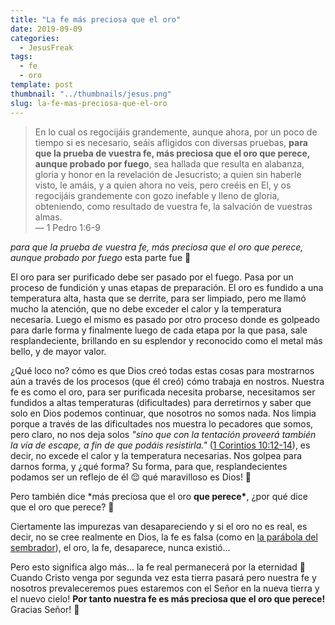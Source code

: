 ```yaml
---
title: "La fe más preciosa que el oro"
date: 2019-09-09
categories:
  - JesusFreak
tags:
  - fe
  - oro
template: post
thumbnail: "../thumbnails/jesus.png"
slug: la-fe-mas-preciosa-que-el-oro
---
```


> En lo cual os regocijáis grandemente, aunque ahora, por un poco de tiempo si es necesario, seáis afligidos con diversas pruebas, **para que la prueba de vuestra fe, más preciosa que el oro que perece, aunque probado por fuego**, sea hallada que resulta en alabanza, gloria y honor en la revelación de Jesucristo; a quien sin haberle visto, le amáis, y a quien ahora no veis, pero creéis en El, y os regocijáis grandemente con gozo inefable y lleno de gloria, obteniendo, como resultado de vuestra fe, la salvación de vuestras almas. <br>
> — 1 Pedro 1:6-9

_para que la prueba de vuestra fe, más preciosa que el oro que perece, aunque probado por fuego_ esta parte fue 🤯

El oro para ser purificado debe ser pasado por el fuego. Pasa por un proceso de fundición y unas etapas de preparación. El oro es fundido a una temperatura alta, hasta que se derrite, para ser limpiado, pero me llamó mucho la atención, que no debe exceder el calor y la temperatura necesaria. Luego el mismo es pasado por otro proceso donde es golpeado para darle forma y finalmente luego de cada etapa por la que pasa, sale resplandeciente, brillando en su esplendor y reconocido como el metal más bello, y de mayor valor.

¿Qué loco no? cómo es que Dios creó todas estas cosas para mostrarnos aún a través de los procesos (que él creó) cómo trabaja en nostros. Nuestra fe es como el oro, para ser purificada necesita probarse, necesitamos ser fundidos a altas temperaturas (dificultades) para derretirnos y saber que solo en Dios podemos continuar, que nosotros no somos nada. Nos limpia porque a través de las dificultades nos muestra lo pecadores que somos, pero claro, no nos deja solos _"sino que con la tentación proveerá también la vía de escape, a fin de que podáis resistirla."_ ([1 Corintios 10:12-14](https://www.biblegateway.com/passage/?search=1%20Corintios%2010%3A12-14&version=LBLA)), es decir, no excede el calor y la temperatura necesarias. Nos golpea para darnos forma, y ¿qué forma? Su forma, para que, resplandecientes podamos ser un reflejo de él 😌 qué maravilloso es Dios! 🙌

Pero también dice \*más preciosa que el oro **que perece\***, ¿por qué dice que el oro que perece? 🤔

Ciertamente las impurezas van desapareciendo y si el oro no es real, es decir, no se cree realmente en Dios, la fe es falsa (como en [la parábola del sembrador](https://www.biblegateway.com/passage/?search=Lucas+8%3A+4-14&version=DHH)), el oro, la fe, desaparece, nunca existió...

Pero esto significa algo más... la fe real permanecerá por la eternidad 🤯 Cuando Cristo venga por segunda vez esta tierra pasará pero nuestra fe y nosotros prevaleceremos pues estaremos con el Señor en la nueva tierra y el nuevo cielo! **Por tanto nuestra fe es más preciosa que el oro que perece!** Gracias Señor! 🙌
